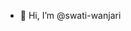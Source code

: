 - 👋 Hi, I’m @swati-wanjari


<!---
swati-wanjari/swati-wanjari is a ✨ special ✨ repository because its `README.md` (this file) appears on your GitHub profile.
You can click the Preview link to take a look at your changes.
--->
